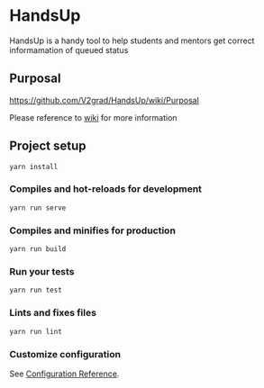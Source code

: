 # HandsUp

HandsUp is a handy tool to help students and mentors get correct informamation of queued status

## Purposal

https://github.com/V2grad/HandsUp/wiki/Purposal

Please reference to [wiki](../../wiki) for more information

## Project setup
```
yarn install
```

### Compiles and hot-reloads for development
```
yarn run serve
```

### Compiles and minifies for production
```
yarn run build
```

### Run your tests
```
yarn run test
```

### Lints and fixes files
```
yarn run lint
```

### Customize configuration
See [Configuration Reference](https://cli.vuejs.org/config/).
